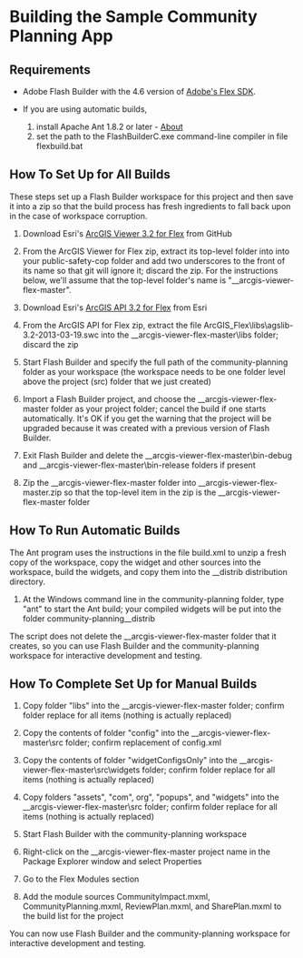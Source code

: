 ﻿# Building the Sample Community Planning App

## Requirements

* Adobe Flash Builder with the 4.6 version of
[Adobe's Flex SDK](http://www.adobe.com/devnet/flex/flex-sdk-download.html).

* If you are using automatic builds,
    1. install Apache Ant 1.8.2 or later - [About](http://ant.apache.org/)
    2. set the path to the FlashBuilderC.exe command-line compiler in file flexbuild.bat

## How To Set Up for All Builds

These steps set up a Flash Builder workspace for this project and then save it into a zip so that the
build process has fresh ingredients to fall back upon in the case of workspace corruption.

1. Download Esri's
[ArcGIS Viewer 3.2 for Flex](https://github.com/Esri/arcgis-viewer-flex/archive/master.zip)
from GitHub

2. From the ArcGIS Viewer for Flex zip, extract its top-level folder into into your public-safety-cop folder
and add two underscores to the front of its name so that git will ignore it; discard the zip. For the
instructions below, we'll assume that the top-level folder's name is "__arcgis-viewer-flex-master".

3. Download Esri's
[ArcGIS API 3.2 for Flex](http://www.esri.com/apps/products/download/index.cfm?fuseaction=download.main&downloadid=885)
from Esri

4. From the ArcGIS API for Flex zip, extract the file ArcGIS_Flex\libs\agslib-3.2-2013-03-19.swc
into the __arcgis-viewer-flex-master\libs folder; discard the zip

5. Start Flash Builder and specify the full path of the community-planning folder as your workspace
(the workspace needs to be one folder level above the project (src) folder that we just created)

6. Import a Flash Builder project, and choose the __arcgis-viewer-flex-master folder as your project
folder; cancel the build if one starts automatically. It's OK if you get the warning that the project will be
upgraded because it was created with a previous version of Flash Builder.

7. Exit Flash Builder and delete the __arcgis-viewer-flex-master\bin-debug and
__arcgis-viewer-flex-master\bin-release folders if present

8. Zip the __arcgis-viewer-flex-master folder into __arcgis-viewer-flex-master.zip
so that the top-level item in the zip is the __arcgis-viewer-flex-master folder

## How To Run Automatic Builds

The Ant program uses the instructions in the file build.xml to unzip a fresh copy of the workspace,
copy the widget and other sources into the workspace, build the widgets, and copy them into the
__distrib distribution directory.

1. At the Windows command line in the community-planning folder, type "ant" to start the Ant build; your
compiled widgets will be put into the folder community-planning\__distrib

The script does not delete the __arcgis-viewer-flex-master folder that it creates, so
you can use Flash Builder and the community-planning workspace for interactive development and testing.

## How To Complete Set Up for Manual Builds

1. Copy folder "libs"
into the __arcgis-viewer-flex-master folder;
confirm folder replace for all items (nothing is actually replaced)

2. Copy the contents of folder "config"
into the __arcgis-viewer-flex-master\src folder;
confirm replacement of config.xml

3. Copy the contents of folder "widgetConfigsOnly"
into the __arcgis-viewer-flex-master\src\widgets folder;
confirm folder replace for all items (nothing is actually replaced)

4. Copy folders "assets", "com", org", "popups", and "widgets"
into the __arcgis-viewer-flex-master\src folder;
confirm folder replace for all items (nothing is actually replaced)

5. Start Flash Builder with the community-planning workspace

6. Right-click on the __arcgis-viewer-flex-master project name in the Package Explorer window and
select Properties

7. Go to the Flex Modules section

8. Add the module sources
CommunityImpact.mxml, CommunityPlanning.mxml, ReviewPlan.mxml, and SharePlan.mxml
to the build list for the project

You can now use Flash Builder and the community-planning workspace for interactive development and testing.
